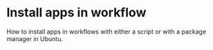 # Install apps in workflow

How to install apps in workflows with either a script or with a package manager in Ubuntu.
